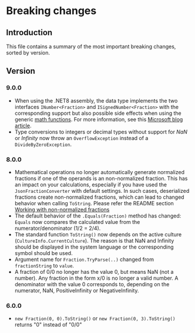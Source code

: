 ﻿# Breaking changes

## Introduction

This file contains a summary of the most important breaking changes, sorted by version.

## Version

### 9.0.0

- When using the .NET8 assembly, the data type implements the two interfaces `INumber<Fraction>` and `ISignedNumber<Fraction>` with the corresponding support but also possible side effects when using the generic [math functions](https://learn.microsoft.com/en-us/dotnet/standard/generics/math). For more information, see this [Microsoft blog article](https://devblogs.microsoft.com/dotnet/dotnet-7-generic-math/).
- Type conversions to integers or decimal types without support for _NaN_ or _Infinity_ now throw an `OverflowException` instead of a `DivideByZeroException`.

### 8.0.0

- Mathematical operations no longer automatically generate normalized fractions if one of the operands is an non-normalized fraction. This has an impact on your calculations, especially if you have used the `JsonFractionConverter` with default settings. In such cases, deserialized fractions create non-normalized fractions, which can lead to changed behavior when calling `ToString`. Please refer the README section [Working with non-normalized fractions](Readme.md#working-with-non-normalized-fractions)
- The default behavior of the `.Equals(Fraction)` method has changed: `Equals` now compares the calculated value from the numerator/denominator (1/2 = 2/4).
- The standard function `ToString()` now depends on the active culture (`CultureInfo.CurrentCulture`). The reason is that NaN and Infinity should be displayed in the system language or the corresponding symbol should be used.
- Argument name for `Fraction.TryParse(..)` changed from `fractionString` to `value`.
- A fraction of 0/0 no longer has the value 0, but means NaN (not a number). Any fraction in the form x/0 is no longer a valid number. A denominator with the value 0 corresponds to, depending on the numerator, NaN, PositiveInfinity or NegativeInfinity.

### 6.0.0

- `new Fraction(0, 0).ToString()` or `new Fraction(0, 3).ToString()` returns "0" instead of "0/0"